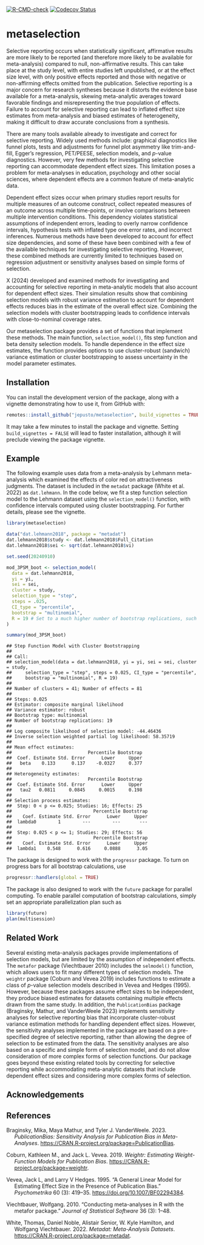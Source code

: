 
<!-- badges: start -->

[![R-CMD-check](https://github.com/jepusto/metaselection/actions/workflows/R-CMD-check.yaml/badge.svg)](https://github.com/jepusto/metaselection/actions/workflows/R-CMD-check.yaml)
[![Codecov
Status](https://codecov.io/gh/jepusto/metaselection/graph/badge.svg?token=8T7IUFT1QV)](https://codecov.io/gh/jepusto/metaselection)
<!-- [![CRAN Version](http://www.r-pkg.org/badges/version/metaselection)](https://CRAN.R-project.org/package=metaselection) -->
<!-- [![](http://cranlogs.r-pkg.org/badges/grand-total/metaselection)](https://CRAN.R-project.org/package=metaselection) -->
<!-- [![](http://cranlogs.r-pkg.org/badges/last-month/metaselection)](https://CRAN.R-project.org/package=metaselection) -->
<!-- badges: end -->

# metaselection

Selective reporting occurs when statistically significant, affirmative
results are more likely to be reported (and therefore more likely to be
available for meta-analysis) compared to null, non-affirmative results.
This can take place at the study level, with entire studies left
unpublished, or at the effect size level, with only positive effects
reported and those with negative or non-affirming effects omitted from
the publication. Selective reporting is a major concern for research
syntheses because it distorts the evidence base available for a
meta-analysis, skewing meta-analytic averages toward favorable findings
and misrepresenting the true population of effects. Failure to account
for selective reporting can lead to inflated effect size estimates from
meta-analysis and biased estimates of heterogeneity, making it difficult
to draw accurate conclusions from a synthesis.

There are many tools available already to investigate and correct for
selective reporting. Widely used methods include: graphical diagnostics
like funnel plots, tests and adjustments for funnel plot asymmetry like
trim-and-fill, Egger’s regression, PET/PEESE, selection models, and
$p$-value diagnostics. However, very few methods for investigating
selective reporting can accommodate dependent effect sizes. This
limitation poses a problem for meta-analyses in education, psychology
and other social sciences, where dependent effects are a common feature
of meta-analytic data.

Dependent effect sizes occur when primary studies report results for
multiple measures of an outcome construct, collect repeated measures of
an outcome across multiple time-points, or involve comparisons between
multiple intervention conditions. This dependency violates statistical
assumptions of independent errors, leading to overly narrow confidence
intervals, hypothesis tests with inflated type one error rates, and
incorrect inferences. Numerous methods have been developed to account
for effect size dependencies, and some of these have been combined with
a few of the available techniques for investigating selective reporting.
However, these combined methods are currently limited to techniques
based on regression adjustment or sensitivity analyses based on simple
forms of selection.

X (2024) developed and examined methods for investigating and accounting
for selective reporting in meta-analytic models that also account for
dependent effect sizes. Their simulation results show that combining
selection models with robust variance estimation to account for
dependent effects reduces bias in the estimate of the overall effect
size. Combining the selection models with cluster bootstrapping leads to
confidence intervals with close-to-nominal coverage rates.

Our metaselection package provides a set of functions that implement
these methods. The main function, `selection_model()`, fits step
function and beta density selection models. To handle dependence in the
effect size estimates, the function provides options to use
cluster-robust (sandwich) variance estimation or cluster bootstrapping
to assess uncertainty in the model parameter estimates.

## Installation

You can install the development version of the package, along with a
vignette demonstrating how to use it, from GitHub with:

``` r
remotes::install_github("jepusto/metaselection", build_vignettes = TRUE)
```

It may take a few minutes to install the package and vignette. Setting
`build_vignettes = FALSE` will lead to faster installation, although it
will preclude viewing the package vignette.

## Example

The following example uses data from a meta-analysis by Lehmann
meta-analysis which examined the effects of color red on attractiveness
judgments. The dataset is included in the `metadat` package (White et
al. 2022) as `dat.lehmann`. In the code below, we fit a step function
selection model to the Lehmann dataset using the `selection_model()`
function, with confidence intervals computed using cluster
bootstrapping. For further details, please see the vignette.

``` r
library(metaselection)

data("dat.lehmann2018", package = "metadat")
dat.lehmann2018$study <- dat.lehmann2018$Full_Citation
dat.lehmann2018$sei <- sqrt(dat.lehmann2018$vi)

set.seed(20240910)

mod_3PSM_boot <- selection_model(
  data = dat.lehmann2018, 
  yi = yi,
  sei = sei,
  cluster = study,
  selection_type = "step",
  steps = .025,
  CI_type = "percentile",
  bootstrap = "multinomial",
  R = 19 # Set to a much higher number of bootstrap replications, such as 1999, to obtain confidence intervals with more accurate coverage rates
)

summary(mod_3PSM_boot)
```

    ## Step Function Model with Cluster Bootstrapping 
    ##  
    ## Call: 
    ## selection_model(data = dat.lehmann2018, yi = yi, sei = sei, cluster = study, 
    ##     selection_type = "step", steps = 0.025, CI_type = "percentile", 
    ##     bootstrap = "multinomial", R = 19)
    ## 
    ## Number of clusters = 41; Number of effects = 81
    ## 
    ## Steps: 0.025 
    ## Estimator: composite marginal likelihood 
    ## Variance estimator: robust 
    ## Bootstrap type: multinomial 
    ## Number of bootstrap replications: 19 
    ## 
    ## Log composite likelihood of selection model: -44.46436
    ## Inverse selection weighted partial log likelihood: 58.35719 
    ## 
    ## Mean effect estimates:                                               
    ##                            Percentile Bootstrap
    ##  Coef. Estimate Std. Error      Lower     Upper
    ##   beta    0.133      0.137    -0.0327     0.377
    ## 
    ## Heterogeneity estimates:                                               
    ##                            Percentile Bootstrap
    ##  Coef. Estimate Std. Error      Lower     Upper
    ##   tau2   0.0811     0.0845     0.0015     0.198
    ## 
    ## Selection process estimates:
    ##  Step: 0 < p <= 0.025; Studies: 16; Effects: 25                                                 
    ##                              Percentile Bootstrap
    ##    Coef. Estimate Std. Error      Lower     Upper
    ##  lambda0        1        ---        ---       ---
    ## 
    ##  Step: 0.025 < p <= 1; Studies: 29; Effects: 56                                                 
    ##                              Percentile Bootstrap
    ##    Coef. Estimate Std. Error      Lower     Upper
    ##  lambda1    0.548      0.616     0.0888      3.05

The package is designed to work with the `progressr` package. To turn on
progress bars for all bootstrap calculations, use

``` r
progressr::handlers(global = TRUE)
```

The package is also designed to work with the `future` package for
parallel computing. To enable parallel computation of bootstrap
calculations, simply set an appropriate parallelization plan such as

``` r
library(future)
plan(multisession)
```

## Related Work

Several existing meta-analysis packages provide implementations of
selection models, but are limited by the assumption of independent
effects. The `metafor` package (Viechtbauer 2010) includes the
`selmodel()` function, which allows users to fit many different types of
selection models. The `weightr` package (Coburn and Vevea 2019) includes
functions to estimate a class of $p$-value selection models described in
Vevea and Hedges (1995). However, because these packages assume effect
sizes to be independent, they produce biased estimates for datasets
containing multiple effects drawn from the same study. In addition, the
`PublicationBias` package (Braginsky, Mathur, and VanderWeele 2023)
implements sensitivity analyses for selective reporting bias that
incorporate cluster-robust variance estimation methods for handling
dependent effect sizes. However, the sensitivity analyses implemented in
the package are based on a pre-specified degree of selective reporting,
rather than allowing the degree of selection to be estimated from the
data. The sensitivity analyses are also based on a specific and simple
form of selection model, and do not allow consideration of more complex
forms of selection functions. Our package goes beyond these existing
related tools by correcting for selective reporting while accommodating
meta-analytic datasets that include dependent effect sizes and
considering more complex forms of selection.

## Acknowledgements

## References

<div id="refs" class="references csl-bib-body hanging-indent">

<div id="ref-PublicationBias" class="csl-entry">

Braginsky, Mika, Maya Mathur, and Tyler J. VanderWeele. 2023.
*PublicationBias: Sensitivity Analysis for Publication Bias in
Meta-Analyses*. <https://CRAN.R-project.org/package=PublicationBias>.

</div>

<div id="ref-weightr" class="csl-entry">

Coburn, Kathleen M., and Jack L. Vevea. 2019. *Weightr: Estimating
Weight-Function Models for Publication Bias*.
<https://CRAN.R-project.org/package=weightr>.

</div>

<div id="ref-vevea1995general" class="csl-entry">

Vevea, Jack L, and Larry V Hedges. 1995. “A General Linear Model for
Estimating Effect Size in the Presence of Publication Bias.”
*Psychometrika* 60 (3): 419–35. <https://doi.org/10.1007/BF02294384>.

</div>

<div id="ref-Viechtbauer2010conducting" class="csl-entry">

Viechtbauer, Wolfgang. 2010. “<span class="nocase">Conducting
meta-analyses in R with the metafor package</span>.” *Journal of
Statistical Software* 36 (3): 1–48.

</div>

<div id="ref-metadat" class="csl-entry">

White, Thomas, Daniel Noble, Alistair Senior, W. Kyle Hamilton, and
Wolfgang Viechtbauer. 2022. *Metadat: Meta-Analysis Datasets*.
<https://CRAN.R-project.org/package=metadat>.

</div>

</div>
